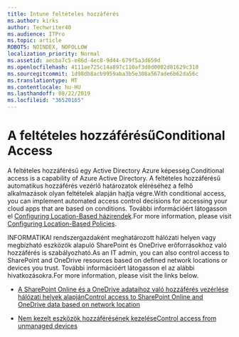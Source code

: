 ```yaml
---
title: Intune feltételes hozzáférés
ms.author: kirks
author: Techwriter40
ms.audience: ITPro
ms.topic: article
ROBOTS: NOINDEX, NOFOLLOW
localization_priority: Normal
ms.assetid: aecba7c5-e86d-4ec8-9d44-679f5a3d659d
ms.openlocfilehash: 4111ae725c14a897c110af3d0d0002d81629c310
ms.sourcegitcommit: 1d98db8acb9959aba3b5e308a567ade6b62da56c
ms.translationtype: MT
ms.contentlocale: hu-HU
ms.lasthandoff: 08/22/2019
ms.locfileid: "36520165"
---
```

# <a name="conditional-access"></a><span data-ttu-id="7ec50-102">A feltételes hozzáférésű</span><span class="sxs-lookup"><span data-stu-id="7ec50-102">Conditional Access</span></span>

<span data-ttu-id="7ec50-103">A feltételes hozzáférésű egy Active Directory Azure képesség.</span><span class="sxs-lookup"><span data-stu-id="7ec50-103">Conditional access is a capability of Azure Active Directory.</span></span> <span data-ttu-id="7ec50-104">A feltételes hozzáférésű automatikus hozzáférés vezérlő határozatok eléréséhez a felhő alkalmazások olyan feltételek alapján hajtja végre.</span><span class="sxs-lookup"><span data-stu-id="7ec50-104">With conditional access, you can implement automated access control decisions for accessing your cloud apps that are based on conditions.</span></span> <span data-ttu-id="7ec50-105">További információért látogasson el [Configuring Location-Based házirendek](https://docs.microsoft.com/azure/active-directory/conditional-access/overview).</span><span class="sxs-lookup"><span data-stu-id="7ec50-105">For more information, please visit [Configuring Location-Based Policies](https://docs.microsoft.com/azure/active-directory/conditional-access/overview).</span></span>

<span data-ttu-id="7ec50-106">INFORMATIKAI rendszergazdaként meghatározott hálózati helyen vagy megbízható eszközök alapuló SharePoint és OneDrive erőforrásokhoz való hozzáférés is szabályozható.</span><span class="sxs-lookup"><span data-stu-id="7ec50-106">As an IT admin, you can also control access to SharePoint and OneDrive resources based on defined network locations or devices you trust.</span></span> <span data-ttu-id="7ec50-107">További információért látogasson el az alábbi hivatkozásokra.</span><span class="sxs-lookup"><span data-stu-id="7ec50-107">For more information, please visit the links below.</span></span>

- [<span data-ttu-id="7ec50-108">A SharePoint Online és a OneDrive adataihoz való hozzáférés vezérlése hálózati helyek alapján</span><span class="sxs-lookup"><span data-stu-id="7ec50-108">Control access to SharePoint Online and OneDrive data based on network location</span></span>](https://docs.microsoft.com/sharepoint/control-access-based-on-network-location)

- [<span data-ttu-id="7ec50-109">Nem kezelt eszközök hozzáférésének kezelése</span><span class="sxs-lookup"><span data-stu-id="7ec50-109">Control access from unmanaged devices</span></span>](https://docs.microsoft.com/sharepoint/control-access-from-unmanaged-devices)

